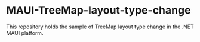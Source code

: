 # MAUI-TreeMap-layout-type-change
This repository holds the sample of TreeMap layout type change in the .NET MAUI platform.
